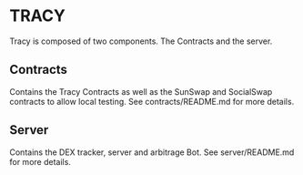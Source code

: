 # TRACY

Tracy is composed of two components. The Contracts and the server.

## Contracts

Contains the Tracy Contracts as well as the SunSwap and SocialSwap contracts to allow local testing. See contracts/README.md for more details.

## Server

Contains the DEX tracker, server and arbitrage Bot. See server/README.md for more details.
